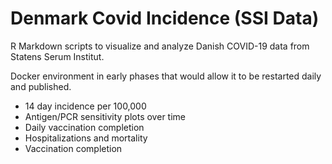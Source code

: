 # Denmark Covid Incidence (SSI Data)

R Markdown scripts to visualize and analyze Danish COVID-19 data from Statens Serum Institut.

Docker environment in early phases that would allow it to be restarted daily and published.

* 14 day incidence per 100,000
* Antigen/PCR sensitivity plots over time
* Daily vaccination completion
* Hospitalizations and mortality
* Vaccination completion